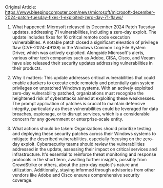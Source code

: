 Original Article: https://www.bleepingcomputer.com/news/microsoft/microsoft-december-2024-patch-tuesday-fixes-1-exploited-zero-day-71-flaws/

1) What happened: Microsoft released its December 2024 Patch Tuesday updates, addressing 71 vulnerabilities, including a zero-day exploit. The update includes fixes for 16 critical remote code execution vulnerabilities. A notable patch closed a significant elevation of privilege flaw (CVE-2024-49138) in the Windows Common Log File System Driver, which was actively exploited. Alongside Microsoft's alerts, various other tech companies such as Adobe, CISA, Cisco, and Veeam have also released their security updates addressing vulnerabilities in their products.

2) Why it matters: This update addresses critical vulnerabilities that could enable attackers to execute code remotely and potentially gain system privileges on unpatched Windows systems. With an actively exploited zero-day vulnerability patched, organizations must recognize the heightened risk of cyberattacks aimed at exploiting these weaknesses. The prompt application of patches is crucial to maintain defensive integrity, particularly as these vulnerabilities could be leveraged for data breaches, espionage, or to disrupt services, which is a considerable concern for any government or enterprise-scale entity.

3) What actions should be taken: Organizations should prioritize testing and deploying these security patches across their Windows systems to mitigate the described vulnerabilities, especially focusing on the zero-day exploit. Cybersecurity teams should review the vulnerabilities addressed in the update, assessing their impact on critical services and infrastructure. It's essential to reinforce threat monitoring and response protocols in the short term, awaiting further insights, possibly from CrowdStrike or others, about the zero-day exploit's nature and utilization. Additionally, staying informed through advisories from other vendors like Adobe and Cisco ensures comprehensive security coverage.
